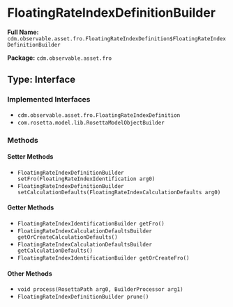 # FloatingRateIndexDefinitionBuilder

**Full Name:** `cdm.observable.asset.fro.FloatingRateIndexDefinition$FloatingRateIndexDefinitionBuilder`

**Package:** `cdm.observable.asset.fro`

## Type: Interface

### Implemented Interfaces

- `cdm.observable.asset.fro.FloatingRateIndexDefinition`
- `com.rosetta.model.lib.RosettaModelObjectBuilder`

### Methods

#### Setter Methods

- `FloatingRateIndexDefinitionBuilder setFro(FloatingRateIndexIdentification arg0)`
- `FloatingRateIndexDefinitionBuilder setCalculationDefaults(FloatingRateIndexCalculationDefaults arg0)`

#### Getter Methods

- `FloatingRateIndexIdentificationBuilder getFro()`
- `FloatingRateIndexCalculationDefaultsBuilder getOrCreateCalculationDefaults()`
- `FloatingRateIndexCalculationDefaultsBuilder getCalculationDefaults()`
- `FloatingRateIndexIdentificationBuilder getOrCreateFro()`

#### Other Methods

- `void process(RosettaPath arg0, BuilderProcessor arg1)`
- `FloatingRateIndexDefinitionBuilder prune()`

